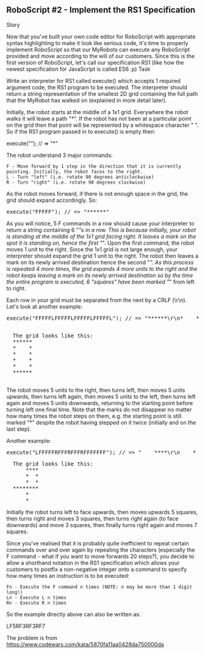 ## RoboScript #2 - Implement the RS1 Specification
Story

Now that you've built your own code editor for RoboScript with appropriate syntax highlighting to make it look like serious code, it's time to properly implement RoboScript so that our MyRobots can execute any RoboScript provided and move according to the will of our customers. Since this is the first version of RoboScript, let's call our specification RS1 (like how the newest specification for JavaScript is called ES6 :p)
Task

Write an interpreter for RS1 called execute() which accepts 1 required argument code, the RS1 program to be executed. The interpreter should return a string representation of the smallest 2D grid containing the full path that the MyRobot has walked on (explained in more detail later).

Initially, the robot starts at the middle of a 1x1 grid. Everywhere the robot walks it will leave a path "*". If the robot has not been at a particular point on the grid then that point will be represented by a whitespace character " ". So if the RS1 program passed in to execute() is empty then:

execute(""); // => "*"

The robot understand 3 major commands:

    F - Move forward by 1 step in the direction that it is currently pointing. Initially, the robot faces to the right.
    L - Turn "left" (i.e. rotate 90 degrees anticlockwise)
    R - Turn "right" (i.e. rotate 90 degrees clockwise)

As the robot moves forward, if there is not enough space in the grid, the grid should expand accordingly. So:
<pre>
execute("FFFFF"); // => "******"
</pre>
As you will notice, 5 F commands in a row should cause your interpreter to return a string containing 6 "*"s in a row. This is because initially, your robot is standing at the middle of the 1x1 grid facing right. It leaves a mark on the spot it is standing on, hence the first "*". Upon the first command, the robot moves 1 unit to the right. Since the 1x1 grid is not large enough, your interpreter should expand the grid 1 unit to the right. The robot then leaves a mark on its newly arrived destination hence the second "*". As this process is repeated 4 more times, the grid expands 4 more units to the right and the robot keeps leaving a mark on its newly arrived destination so by the time the entire program is executed, 6 "squares" have been marked "*" from left to right.

Each row in your grid must be separated from the next by a CRLF (\r\n). Let's look at another example:
<pre>
execute("FFFFFLFFFFFLFFFFFLFFFFFL"); // => "******\r\n*    *\r\n*    *\r\n*    *\r\n*    *\r\n******"
</pre>
<pre>

  The grid looks like this:
  ******
  *    *
  *    *
  *    *
  *    *
  ******

</pre>

The robot moves 5 units to the right, then turns left, then moves 5 units upwards, then turns left again, then moves 5 units to the left, then turns left again and moves 5 units downwards, returning to the starting point before turning left one final time. Note that the marks do not disappear no matter how many times the robot steps on them, e.g. the starting point is still marked "*" despite the robot having stepped on it twice (initially and on the last step).

Another example:
<pre>
execute("LFFFFFRFFFRFFFRFFFFFFF"); // => "    ****\r\n    *  *\r\n    *  *\r\n********\r\n    *   \r\n    *   "
</pre>
<pre>
  The grid looks like this:
      ****
      *  *
      *  *
  ********
      *
      *
</pre>

Initially the robot turns left to face upwards, then moves upwards 5 squares, then turns right and moves 3 squares, then turns right again (to face downwards) and move 3 squares, then finally turns right again and moves 7 squares.

Since you've realised that it is probably quite inefficient to repeat certain commands over and over again by repeating the characters (especially the F command - what if you want to move forwards 20 steps?), you decide to allow a shorthand notation in the RS1 specification which allows your customers to postfix a non-negative integer onto a command to specify how many times an instruction is to be executed:

    Fn - Execute the F command n times (NOTE: n may be more than 1 digit long!)
    Ln - Execute L n times
    Rn - Execute R n times

So the example directly above can also be written as:

LF5RF3RF3RF7

The problem is from https://www.codewars.com/kata/5870fa11aa0428da750000da
